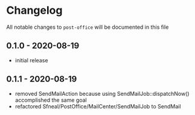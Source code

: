 # Changelog

All notable changes to `post-office` will be documented in this file

## 0.1.0 - 2020-08-19
 - initial release


## 0.1.1 - 2020-08-19
 - removed SendMailAction because using SendMailJob::dispatchNow() accomplished the same goal
 - refactored Sfneal/PostOffice/MailCenter/SendMailJob to SendMail
